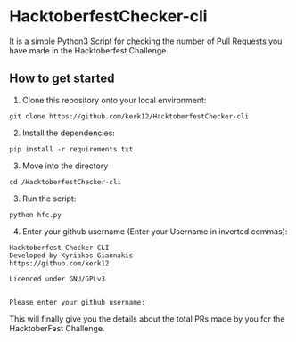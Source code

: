 # HacktoberfestChecker-cli
It is a simple Python3 Script for checking the number of Pull Requests you have made in the Hacktoberfest Challenge.

## How to get started
1. Clone this repository onto your local environment:
```
git clone https://github.com/kerk12/HacktoberfestChecker-cli
```
2. Install the dependencies:
```
pip install -r requirements.txt
```
3. Move into the directory
```
cd /HacktoberfestChecker-cli
```
3. Run the script:
```
python hfc.py
```
4. Enter your github username (Enter your Username in inverted commas):

```
Hacktoberfest Checker CLI
Developed by Kyriakos Giannakis
https://github.com/kerk12

Licenced under GNU/GPLv3


Please enter your github username:
```

This will finally give you the details about the total PRs made by you for the HacktoberFest Challenge.
